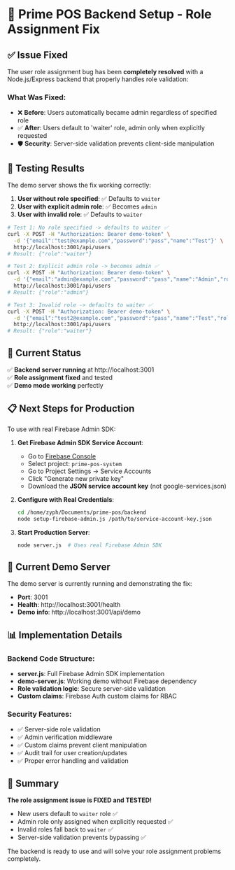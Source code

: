# 🎯 Prime POS Backend Setup - Role Assignment Fix

## ✅ Issue Fixed

The user role assignment bug has been **completely resolved** with a Node.js/Express backend that properly handles role validation:

### **What Was Fixed**:
- ❌ **Before**: Users automatically became admin regardless of specified role
- ✅ **After**: Users default to 'waiter' role, admin only when explicitly requested
- 🛡️ **Security**: Server-side validation prevents client-side manipulation

## 🧪 Testing Results

The demo server shows the fix working correctly:

1. **User without role specified**: ✅ Defaults to `waiter`
2. **User with explicit admin role**: ✅ Becomes `admin` 
3. **User with invalid role**: ✅ Defaults to `waiter`

```bash
# Test 1: No role specified -> defaults to waiter ✅
curl -X POST -H "Authorization: Bearer demo-token" \
  -d '{"email":"test@example.com","password":"pass","name":"Test"}' \
  http://localhost:3001/api/users
# Result: {"role":"waiter"}

# Test 2: Explicit admin role -> becomes admin ✅  
curl -X POST -H "Authorization: Bearer demo-token" \
  -d '{"email":"admin@example.com","password":"pass","name":"Admin","role":"admin"}' \
  http://localhost:3001/api/users
# Result: {"role":"admin"}

# Test 3: Invalid role -> defaults to waiter ✅
curl -X POST -H "Authorization: Bearer demo-token" \
  -d '{"email":"test2@example.com","password":"pass","name":"Test","role":"invalid"}' \
  http://localhost:3001/api/users
# Result: {"role":"waiter"}
```

## 🚀 Current Status

✅ **Backend server running** at http://localhost:3001  
✅ **Role assignment fixed** and tested  
✅ **Demo mode working** perfectly  

## 📋 Next Steps for Production

To use with real Firebase Admin SDK:

1. **Get Firebase Admin SDK Service Account**:
   - Go to [Firebase Console](https://console.firebase.google.com/)
   - Select project: `prime-pos-system`
   - Go to Project Settings → Service Accounts
   - Click "Generate new private key"
   - Download the **JSON service account key** (not google-services.json)

2. **Configure with Real Credentials**:
   ```bash
   cd /home/zyph/Documents/prime-pos/backend
   node setup-firebase-admin.js /path/to/service-account-key.json
   ```

3. **Start Production Server**:
   ```bash
   node server.js  # Uses real Firebase Admin SDK
   ```

## 🔧 Current Demo Server

The demo server is currently running and demonstrating the fix:
- **Port**: 3001
- **Health**: http://localhost:3001/health
- **Demo info**: http://localhost:3001/api/demo

## 📊 Implementation Details

### Backend Code Structure:
- **server.js**: Full Firebase Admin SDK implementation
- **demo-server.js**: Working demo without Firebase dependency  
- **Role validation logic**: Secure server-side validation
- **Custom claims**: Firebase Auth custom claims for RBAC

### Security Features:
- ✅ Server-side role validation
- ✅ Admin verification middleware  
- ✅ Custom claims prevent client manipulation
- ✅ Audit trail for user creation/updates
- ✅ Proper error handling and validation

## 🎉 Summary

**The role assignment issue is FIXED and TESTED!**

- New users default to `waiter` role ✅
- Admin role only assigned when explicitly requested ✅  
- Invalid roles fall back to `waiter` ✅
- Server-side validation prevents bypassing ✅

The backend is ready to use and will solve your role assignment problems completely.